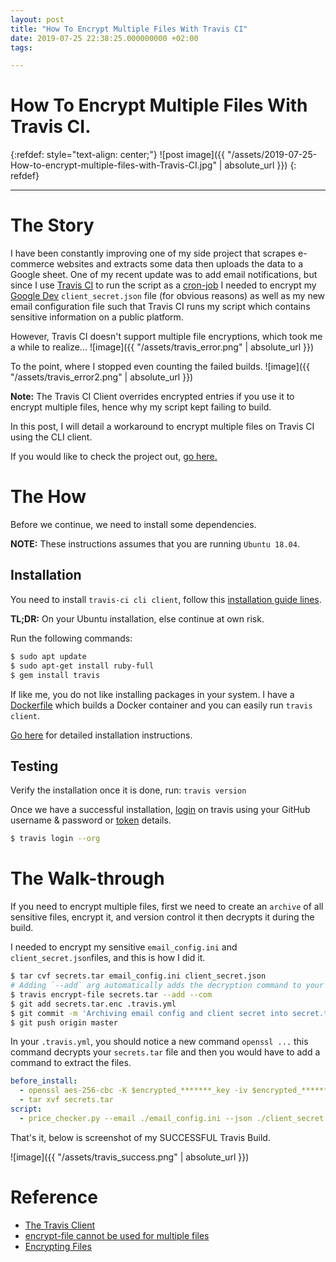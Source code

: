 ```yaml
---
layout: post
title: "How To Encrypt Multiple Files With Travis CI"
date: 2019-07-25 22:38:25.000000000 +02:00
tags:

---
```

# How To Encrypt Multiple Files With Travis CI.

{:refdef: style="text-align: center;"}
![post image]({{ "/assets/2019-07-25-How-to-encrypt-multiple-files-with-Travis-CI.jpg" | absolute_url }})
{: refdef}

-----------------------------------------------------------------------------------------

# The Story

I have been constantly improving one of my side project that scrapes e-commerce websites and extracts some data then uploads the data to a Google sheet. One of my recent update was to add email notifications, but since I use [Travis CI](travis-ci.com) to run the script as a [cron-job](https://docs.travis-ci.com/user/cron-jobs/) I needed to encrypt my [Google Dev](https://developers.google.com/) `client_secret.json` file (for obvious reasons) as well as my new email configuration file such that Travis CI runs my script which contains sensitive information on a public platform.

However, Travis CI doesn't support multiple file encryptions, which took me a while to realize...
![image]({{ "/assets/travis_error.png" | absolute_url }})

To the point, where I stopped even counting the failed builds.
![image]({{ "/assets/travis_error2.png" | absolute_url }})

**Note:** The Travis CI Client overrides encrypted entries if you use it to encrypt multiple files, hence why my script kept failing to build.

In this post, I will detail a workaround to encrypt multiple files on Travis CI using the CLI client.

If you would like to check the project out, [go here.](http://bit.ly/2J0TuFZ)

# The How

Before we continue, we need to install some dependencies.

**NOTE:** These instructions assumes that you are running `Ubuntu 18.04`.

## Installation

You need to install `travis-ci cli client`, follow this [installation guide lines](https://github.com/travis-ci/travis.rb#installation).

**TL;DR:** On your Ubuntu installation, else continue at own risk.

Run the following commands:
```bash
$ sudo apt update
$ sudo apt-get install ruby-full
$ gem install travis
```

If like me, you do not like installing packages in your system.
I have a [Dockerfile](https://www.docker.com/) which builds a Docker container and you can easily run `travis client`.

[Go here](http://bit.ly/2YslZG6) for detailed installation instructions.

## Testing

Verify the installation once it is done, run: `travis version`

Once we have a successful installation, [login](https://github.com/travis-ci/travis.rb#login) on travis using your GitHub username & password or [token](https://help.github.com/en/articles/creating-a-personal-access-token-for-the-command-line) details.
```bash
$ travis login --org
```

# The Walk-through

If you need to encrypt multiple files, first we need to create an `archive` of all sensitive files, encrypt it, and version control it then decrypts it during the build.

I needed to encrypt my sensitive `email_config.ini` and `client_secret.json`files, and this is how I did it.

```bash
$ tar cvf secrets.tar email_config.ini client_secret.json
# Adding `--add` arg automatically adds the decryption command to your .travis.yml
$ travis encrypt-file secrets.tar --add --com
$ git add secrets.tar.enc .travis.yml
$ git commit -m 'Archiving email config and client secret into secret.tar file.'
$ git push origin master
```

In your `.travis.yml`, you should notice a new command `openssl ...` this command decrypts your `secrets.tar` file and then you would have to add a command to extract the files.

```yaml
before_install:
  - openssl aes-256-cbc -K $encrypted_*******_key -iv $encrypted_*******_iv -in secrets.tar.enc -out secrets.tar -d
  - tar xvf secrets.tar
script:
  - price_checker.py --email ./email_config.ini --json ./client_secret.json -s "Shopping List" --update
```

That's it, below is screenshot of my SUCCESSFUL Travis Build.

![image]({{ "/assets/travis_success.png" | absolute_url }})

# Reference

- [The Travis Client](https://github.com/travis-ci/travis.rb)
- [encrypt-file cannot be used for multiple files](https://github.com/travis-ci/travis.rb/issues/239)
- [Encrypting Files](https://docs.travis-ci.com/user/encrypting-files/)

